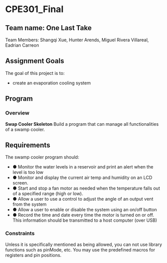 # CPE301_Final

## Team name: One Last Take
Team Members: Shangqi Xue, Hunter Arends, Miguel Rivera Villareal, Eadrian Carreon

## Assignment Goals
The goal of this project is to:
-  create an evaporation cooling system

## Program
### Overview
**Swap Cooler Skeleton**
Build a program that can manage all functionalities of a swamp cooler.

## Requirements
The swamp cooler program should: 
-  ● Monitor the water levels in a reservoir and print an alert when the level is too low 
-  ● Monitor and display the current air temp and humidity on an LCD screen. 
-  ● Start and stop a fan motor as needed when the temperature falls out of a specified range (high or low). 
-  ● Allow a user to use a control to adjust the angle of an output vent from the system 
-  ● Allow a user to enable or disable the system using an on/off button  
-  ● Record the time and date every time the motor is turned on or off. This information 
should be transmitted to a host computer (over USB) 

### Constraints
Unless it is specifically mentioned as being allowed, you can not use library functions such
as pinMode, etc. You may use the predefined macros for registers and pin positions.


